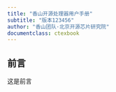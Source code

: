 ```yaml
---
title: "香山开源处理器用户手册"
subtitle: "版本123456"
author: "香山团队·北京开源芯片研究院"
documentclass: ctexbook
---
```


## 前言

这是前言
